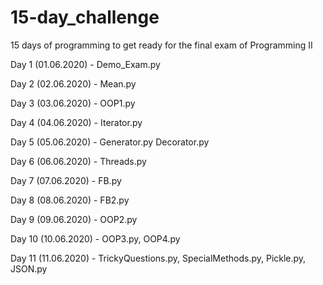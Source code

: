 # 15-day_challenge
15 days of programming to get ready for the final exam of Programming II

Day 1 (01.06.2020)  - Demo_Exam.py

Day 2 (02.06.2020)  - Mean.py

Day 3 (03.06.2020)  - OOP1.py

Day 4 (04.06.2020)  - Iterator.py

Day 5 (05.06.2020)  - Generator.py
                      Decorator.py
                      
Day 6 (06.06.2020)  - Threads.py

Day 7 (07.06.2020)  - FB.py

Day 8 (08.06.2020)  - FB2.py

Day 9 (09.06.2020)  - OOP2.py

Day 10 (10.06.2020)  - OOP3.py, OOP4.py

Day 11 (11.06.2020)  - TrickyQuestions.py, SpecialMethods.py, Pickle.py, JSON.py
